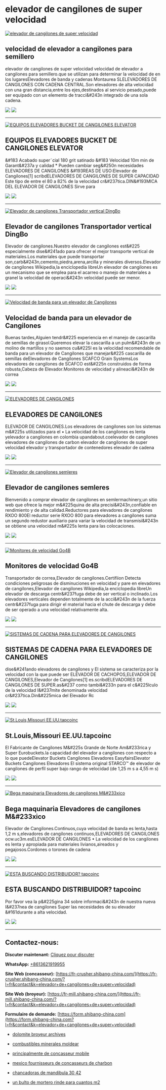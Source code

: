 # elevador de cangilones de super velocidad

<a href="https://swt.shibang-china.com/?l=fr&img&k=elevador+de+cangilones+de+super+velocidad" target="_blank">![elevador de cangilones de super velocidad](http://static.shibang-china.com/all-800x300/376.jpg)</a>

## velocidad de elevador a cangilones para semillero
elevador de cangilones de super velocidad velocidad de elevador a cangilones para semillero.que se utilizan para determinar la velocidad de en los lugaresElevadores de banda y cadenas Montaurea SLELEVADORES DE CANGILONES CON CADENA CENTRAL.Son elevadores de alta velocidad con una gran distancia,entre los ejes,destinados al servicio pesado,puede ser equipado con un elemento de tracci&#243n integrado de una sola cadena.


<a href="https://whatsapp.shibangsoft.com/WhatsApp.php" target="_blank" title="WhatsApp">![](http://static.shibang-china.com/icon/whatsapp.png)</a> <a href="https://swt.shibang-china.com/?l=fr&icon&k=elevador+de+cangilones+de+super+velocidad" target="_blank">![](http://static.shibang-china.com/icon/chat-fr.png)</a>

---

<a href="https://swt.shibang-china.com/?l=fr&img&k=elevador+de+cangilones+de+super+velocidad" target="_blank">![EQUIPOS ELEVADORES BUCKET DE CANGILONES ELEVATOR](http://static.shibang-china.com/all-800x300/268.jpg)</a>

## EQUIPOS ELEVADORES BUCKET DE CANGILONES ELEVATOR
&#183 Acabado super˜cial 180 grit satinado &#183 Velocidad 10m min de Garant&#237a y calidad * Pueden cambiar seg&#250n necesidades ELEVADORES DE CANGILONES &#193REAS DE USO:Elevador de Cangilones[1] scribdELEVADORES DE CANGILONES DE SUPER CAPACIDAD Este tipo de entre el 80 a 82% de la velocidad cr&#237tica.DIN&#193MICA DEL ELEVADOR DE CANGILONES Sirve para


<a href="https://whatsapp.shibangsoft.com/WhatsApp.php" target="_blank" title="WhatsApp">![](http://static.shibang-china.com/icon/whatsapp.png)</a> <a href="https://swt.shibang-china.com/?l=fr&icon&k=elevador+de+cangilones+de+super+velocidad" target="_blank">![](http://static.shibang-china.com/icon/chat-fr.png)</a>

---

<a href="https://swt.shibang-china.com/?l=fr&img&k=elevador+de+cangilones+de+super+velocidad" target="_blank">![Elevador de cangilones Transportador vertical DingBo](http://static.shibang-china.com/all-800x300/1380.jpg)</a>

## Elevador de cangilones Transportador vertical DingBo
Elevador de cangilones.Nuestro elevador de cangilones est&#225 especialmente dise&#241ado para ofrecer el mejor transporte vertical de materiales.Los materiales que puede transportar son,carb&#243n,cemento,piedra,arena,arcilla y minerales diversos.Elevador de cangilones Wikipedia,la enciclopedia libreUn elevador de cangilones es un mecanismo que se emplea para el acarreo o manejo de materiales a granel la velocidad de operaci&#243n velocidad puede ser menor.


<a href="https://whatsapp.shibangsoft.com/WhatsApp.php" target="_blank" title="WhatsApp">![](http://static.shibang-china.com/icon/whatsapp.png)</a> <a href="https://swt.shibang-china.com/?l=fr&icon&k=elevador+de+cangilones+de+super+velocidad" target="_blank">![](http://static.shibang-china.com/icon/chat-fr.png)</a>

---

<a href="https://swt.shibang-china.com/?l=fr&img&k=elevador+de+cangilones+de+super+velocidad" target="_blank">![Velocidad de banda para un elevador de Cangilones](http://static.shibang-china.com/all-800x300/9.jpg)</a>

## Velocidad de banda para un elevador de Cangilones
Buenas tardes,Alguien tendr&#225 experiencia en el manejo de cascarilla de semillas de girasol.Queremos elevar la cascarilla a un pulm&#243n de un molino de martillos y no saemos cu&#225l es la velocidad recomendable de banda para un elevador de Cangilones que manejar&#225 cascarilla de semillas deElevadores de Cangilones SCAFCO Grain SystemsLos elevadores de cangilones de SCAFCO est&#225n construidos de forma robusta,Cabeza de Elevador.Monitores de velocidad y alineaci&#243n de correa


<a href="https://whatsapp.shibangsoft.com/WhatsApp.php" target="_blank" title="WhatsApp">![](http://static.shibang-china.com/icon/whatsapp.png)</a> <a href="https://swt.shibang-china.com/?l=fr&icon&k=elevador+de+cangilones+de+super+velocidad" target="_blank">![](http://static.shibang-china.com/icon/chat-fr.png)</a>

---

<a href="https://swt.shibang-china.com/?l=fr&img&k=elevador+de+cangilones+de+super+velocidad" target="_blank">![ELEVADORES DE CANGILONES](http://static.shibang-china.com/all-800x300/711.jpg)</a>

## ELEVADORES DE CANGILONES
ELEVADOR DE CANGILONES.Los elevadores de cangilones son los sistemas m&#225s utilizados para el • La velocidad de los cangilones es lenta yelevador a cangilones en colombia upandabout.coelevador de cangilones elevadores de cangilones de carbon elevador de cangilones de super velocidad elevador y transportador de contenedores elevador de cadena


<a href="https://whatsapp.shibangsoft.com/WhatsApp.php" target="_blank" title="WhatsApp">![](http://static.shibang-china.com/icon/whatsapp.png)</a> <a href="https://swt.shibang-china.com/?l=fr&icon&k=elevador+de+cangilones+de+super+velocidad" target="_blank">![](http://static.shibang-china.com/icon/chat-fr.png)</a>

---

<a href="https://swt.shibang-china.com/?l=fr&img&k=elevador+de+cangilones+de+super+velocidad" target="_blank">![Elevador de cangilones semleres](http://static.shibang-china.com/all-800x300/1282.jpg)</a>

## Elevador de cangilones semleres
Bienvenido a comprar elevador de cangilones en semlermachinery,un sitio web que ofrece la mejor m&#225quina de alta precisi&#243n,confiable en rendimiento y de alta calidad.Reductores para elevadores de cangilones RXOO 800El reductor serie RXOO 800 para elevadores a cangilones suma un segundo redustor auxiliario para variar la velocidad de transmisi&#243n se obtiene una velocidad m&#225s lenta para las colocaciones.


<a href="https://whatsapp.shibangsoft.com/WhatsApp.php" target="_blank" title="WhatsApp">![](http://static.shibang-china.com/icon/whatsapp.png)</a> <a href="https://swt.shibang-china.com/?l=fr&icon&k=elevador+de+cangilones+de+super+velocidad" target="_blank">![](http://static.shibang-china.com/icon/chat-fr.png)</a>

---

<a href="https://swt.shibang-china.com/?l=fr&img&k=elevador+de+cangilones+de+super+velocidad" target="_blank">![Monitores de velocidad Go4B](http://static.shibang-china.com/all-800x300/654.jpg)</a>

## Monitores de velocidad Go4B
Transportador de correa,Elevador de cangilones.Certifiion Detecta condiciones peligrosas de disminuciones en velocidad y pare en elevadores de cangilones,Elevador de cangilones Wikipedia,la enciclopedia libreUn elevador de descarga centr&#237fuga debe de ser vertical o inclinado.Los elevadores verticales dependen totalmente de la acci&#243n de la fuerza centr&#237fuga para dirigir el material hacia el chute de descarga y debe de ser operado a una velocidad relativamente alta.


<a href="https://whatsapp.shibangsoft.com/WhatsApp.php" target="_blank" title="WhatsApp">![](http://static.shibang-china.com/icon/whatsapp.png)</a> <a href="https://swt.shibang-china.com/?l=fr&icon&k=elevador+de+cangilones+de+super+velocidad" target="_blank">![](http://static.shibang-china.com/icon/chat-fr.png)</a>

---

<a href="https://swt.shibang-china.com/?l=fr&img&k=elevador+de+cangilones+de+super+velocidad" target="_blank">![SISTEMAS DE CADENA PARA ELEVADORES DE CANGILONES](http://static.shibang-china.com/all-800x300/1155.jpg)</a>

## SISTEMAS DE CADENA PARA ELEVADORES DE CANGILONES
dise&#241ando elevadores de cangilones y El sistema se caracteriza por la velocidad con la que puede ser ELEVADOR DE CACHOPOS,ELEVADOR DE CANGILONES,Elevador de Cangilones[1] es.scribdELEVADORES DE CANGILONES DE SUPER.as&#237 como tambi&#233n para el c&#225lculo de la velocidad l&#237mite denominada velocidad cr&#237tica.Din&#225mica del Elevador Rc


<a href="https://whatsapp.shibangsoft.com/WhatsApp.php" target="_blank" title="WhatsApp">![](http://static.shibang-china.com/icon/whatsapp.png)</a> <a href="https://swt.shibang-china.com/?l=fr&icon&k=elevador+de+cangilones+de+super+velocidad" target="_blank">![](http://static.shibang-china.com/icon/chat-fr.png)</a>

---

<a href="https://swt.shibang-china.com/?l=fr&img&k=elevador+de+cangilones+de+super+velocidad" target="_blank">![St.Louis,Missouri EE.UU.tapcoinc](http://static.shibang-china.com/all-800x300/1186.jpg)</a>

## St.Louis,Missouri EE.UU.tapcoinc
El Fabricante de Cangilones M&#225s Grande de Norte Am&#233rica y Super Eurobuckets.la capacidad del elevador a cangilones con respecto a lo que puedeElevator Buckets Cangilones Elevadores EasyfairsElevator Buckets Cangilones Elevadores El sistema original STARCO™ de elevador de cangilones de perfil super bajo rango de velocidad (de 1,25 m s a 4,55 m s)


<a href="https://whatsapp.shibangsoft.com/WhatsApp.php" target="_blank" title="WhatsApp">![](http://static.shibang-china.com/icon/whatsapp.png)</a> <a href="https://swt.shibang-china.com/?l=fr&icon&k=elevador+de+cangilones+de+super+velocidad" target="_blank">![](http://static.shibang-china.com/icon/chat-fr.png)</a>

---

<a href="https://swt.shibang-china.com/?l=fr&img&k=elevador+de+cangilones+de+super+velocidad" target="_blank">![Bega maquinaria Elevadores de cangilones M&#233xico](http://static.shibang-china.com/all-800x300/834.jpg)</a>

## Bega maquinaria Elevadores de cangilones M&#233xico
Elevador de Cangilones.Continuos,cuya velocidad de banda es lenta,hasta 1,2 m s,elevadores de cangilones continuos,ELEVADORES DE CANGILONES ocw.uc3m.esELEVADOR DE CANGILONES • La velocidad de los cangilones es lenta y apropiada para materiales livianos,aireados y pegajosos.Cordones o torones de cadena


<a href="https://whatsapp.shibangsoft.com/WhatsApp.php" target="_blank" title="WhatsApp">![](http://static.shibang-china.com/icon/whatsapp.png)</a> <a href="https://swt.shibang-china.com/?l=fr&icon&k=elevador+de+cangilones+de+super+velocidad" target="_blank">![](http://static.shibang-china.com/icon/chat-fr.png)</a>

---

<a href="https://swt.shibang-china.com/?l=fr&img&k=elevador+de+cangilones+de+super+velocidad" target="_blank">![ESTA BUSCANDO DISTRIBUIDOR? tapcoinc](http://static.shibang-china.com/all-800x300/1064.jpg)</a>

## ESTA BUSCANDO DISTRIBUIDOR? tapcoinc
Por favor vea la p&#225gina 34 sobre informaci&#243n de nuestra nueva l&#237nea de cangilones Super las necesidades de su elevador &#161durante a alta velocidad.

<a href="https://whatsapp.shibangsoft.com/WhatsApp.php" target="_blank" title="WhatsApp">![](http://static.shibang-china.com/icon/whatsapp.png)</a> <a href="https://swt.shibang-china.com/?l=fr&icon&k=elevador+de+cangilones+de+super+velocidad" target="_blank">![](http://static.shibang-china.com/icon/chat-fr.png)</a>

---
## Contactez-nous:

**Discuter maintenant:** [Cliquez pour discuter](https://swt.shibang-china.com?l=fr&contact&k=elevador+de+cangilones+de+super+velocidad)

**WhatsApp:**  [+8613621919955](https://whatsapp.shibangsoft.com/WhatsApp.php)

**Site Web (concasseur):** [https://fr-crusher.shibang-china.com/](https://fr-crusher.shibang-china.com/?l=fr&contact&k=elevador+de+cangilones+de+super+velocidad)

**Site Web (broyeur):** [https://fr-mill.shibang-china.com/](https://fr-mill.shibang-china.com/?l=fr&contact&k=elevador+de+cangilones+de+super+velocidad)

**Formulaire de demande:** [https://form.shibang-china.com](https://form.shibang-china.com?l=fr&contact&k=elevador+de+cangilones+de+super+velocidad)

* [dolomite broyeur archives](../65/dolomite%20broyeur%20archives.md)

* [combustibles minerales moldear](../62/combustibles%20minerales%20moldear.md)

* [principalmente de concasseur mobile](../61/principalmente%20de%20concasseur%20mobile.md)

* [mexico fournisseurs de concasseurs de charbon](../61/mexico%20fournisseurs%20de%20concasseurs%20de%20charbon.md)

* [chancadoras de mandibula 30 42](../62/chancadoras%20de%20mandibula%2030%2042.md)

* [un bulto de mortero rinde para cuantos m2](../64/un%20bulto%20de%20mortero%20rinde%20para%20cuantos%20m2.md)